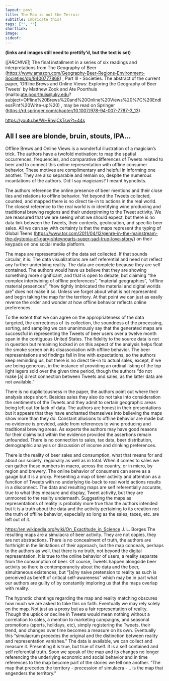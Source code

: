 ```yaml
---
layout: post
title: The Map is not the Terroir
subtitle: Imbricate this!
tags: ["", ""]
shortlink: 
image: 
sideof: 
---
```


**(links and images still need to prettify'd, but the text is set)** 

(*|ARCHIVE|*)
The final installment in a series of six readings and interpretations from The Geography of Beer (https://www.amazon.com/Geography-Beer-Regions-Environment-Societies/dp/9400777868) , Part III - Societies. The abstract of the current paper, 'Offline Brews and Online Views: Exploring the Geography of Beer Tweets' by Matthew Zook and Ate Poorthuis (mailto:ate.poorthuis@uky.edu?subject=Offline%20Brews%20and%20Online%20Views%20%7C%20EndlessPint%20Write-up%20) , may be read on Springer (https://rd.springer.com/chapter/10.1007/978-94-007-7787-3_13) .

https://youtu.be/WHRnvjCkTsw?t=44s

## All I see are blonde, bruin, stouts, IPA...

Offline Brews and Online Views is a wonderful illustration of a magician’s trick. The authors have a twofold motivation: to map the spatial occurrences, frequencies, and comparative differences of Tweets related to beer and to connect this online representation with offline consumer behavior. These motives are complimentary and helpful in informing one another. They are also separable and remain so, despite the numerous incantations of the authors. Did I say magicians? I meant hypnotists.

The authors reference the online presence of beer mentions and their close ties and relations to offline behavior. Yet beyond the Tweets collected, counted, and mapped there is no direct tie-in to actions in the real world. The closest reference to the real world is in identifying wine producing and traditional brewing regions and their underpinning to the Tweet activity. We are reassured that we are seeing what we should expect, but there is no data link between the Tweets, their contents, geolocation, and specific beer sales. All we can say with certainty is that the maps represent the typing of Global Teens (https://www.tor.com/2011/04/12/genre-in-the-mainstream-the-dystopia-of-gary-shteyngarts-super-sad-true-love-story/) on their keypads on one social media platform.

The maps are representative of the data set collected. If that sounds circular, it is. The data visualizations are self referential and need not reflect any further underlying reality. The data are complete because they are self contained. The authors would have us believe that they are showing something more significant, and that is open to debate, but claiming “the complex intertwining of offline preferences”, “material geographies”, “offline material presences”, “how tightly imbricated the material and digital worlds are” does not make it so. Unless we forget about what is not represented and begin taking the map for the territory. At that point we can just as easily reverse the order and wonder at how offline behavior reflects online preferences.

To the extent that we can agree on the appropriateness of the data targeted, the correctness of its collection, the soundness of the processing, sorting, and sampling we can unanimously say that the generated maps are successful in representing the Tweets of beer users over a twelve month span in the contiguous United States. The fidelity to the source data is not in question but remaining locked in on this aspect of the analysis helps float the smoke screen on its disassociation with offline behavior. The beer representations and findings fall in line with expectations, so the authors keep reminding us, but there is no direct tie-in to actual sales, except, if we are being generous, in the instance of providing an ordinal listing of the top light lagers sold over the given time period, though the authors “do not make [a] direct connection between Tweets and sales, as the latter data are not available.”

There is no duplicitousness in the paper, the authors point out where their analysis stops short. Besides sales they also do not take into consideration the sentiments of the Tweets and they admit to certain geographic areas being left out for lack of data. The authors are honest in their presentations but it appears that they have enchanted themselves into believing the maps show more than they do. Constant allusions to offline behavior are made but no evidence is provided, aside from references to wine producing and traditional brewing areas. As experts the authors may have good reasons for their claims but within the evidence provided the assertions remain unfounded. There is no connection to sales, tax data, beer distribution, demographic analysis or discussion of income and drinking preferences.

There is the reality of beer sales and consumption, what that means for and about our society, regionally as well as in total. When it comes to sales we can gather these numbers in macro, across the country, or in micro, by region and brewery. The online behavior of consumers can serve as a gauge but it is a proxy. Presenting a map of beer activity and attention as a function of Tweets with no underlying tie-back to real world actions results in a disconnect. The data and resulting maps are self referentially accurate, true to what they measure and display, Tweet activity, but they are unmoored to the reality underneath. Suggesting the maps as representations of reality is probably more true than the authors intended but it is a truth about the data and the activity pertaining to its creation not the truth of offline behavior, especially so long as the sales, taxes, etc. are left out of it.

https://en.wikipedia.org/wiki/On_Exactitude_in_Science
J. L. Borges
The resulting maps are a simulacra of beer activity. They are not copies, they are not abstractions. There is no concealment of truth, the authors are forthright in the limitations of their approach, but the map conceals, perhaps to the authors as well, that there is no truth, not beyond the digital representation. It is true to the online behavior of users, a reality separate from the consumption of beer. Of course, Tweets happen alongside beer activity so there is contemporaneity about the data and the beer, simultaneous existences, but “[a]ny naive pretension to reality as such is perceived as bereft of critical self-awareness” which may be in part what our authors are guilty of by constantly imploring us that the maps overlap with reality.

The hypnotic chantings regarding the map and reality matching obscures how much we are asked to take this on faith. Eventually we may rely solely on the map. Not just as a proxy but as a fair representation of reality. Though the uptick or decline in Tweets would mean nothing without a correlation to sales, a mention to marketing campaigns, and seasonal promotions (sports, holidays, etc), simply registering the Tweets, their trend, and changes over time becomes a measure on its own. Eventually this “simulacrum precedes the original and the distinction between reality and representation vanishes.” The data is available, we can collect and measure it. Presenting it is true, but true of itself. It is a self contained and self referential truth. Soon we speak of the map and its changes no longer referencing the underlying economic and social behavior and in time references to the map become part of the stories we tell one another. “The map that precedes the territory - precession of simulacra -
.. is the map that engenders the territory.”
